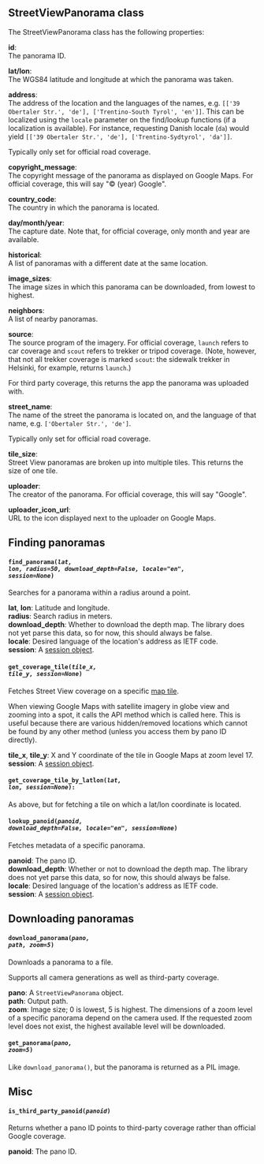 ## StreetViewPanorama class

The StreetViewPanorama class has the following properties:

**id**:  
The panorama ID.

**lat/lon**:  
The WGS84 latitude and longitude at which the panorama was taken.

**address**:  
The address of the location and the languages of the names, e.g. `[['39 Obertaler Str.', 'de'], ['Trentino-South Tyrol', 'en']]`.
This can be localized using the `locale` parameter on the find/lookup functions (if a localization is available). For instance,
requesting Danish locale (`da`) would yield `[['39 Obertaler Str.', 'de'], ['Trentino-Sydtyrol', 'da']]`.

Typically only set for official road coverage.

**copyright_message**:  
The copyright message of the panorama as displayed on Google Maps. For official coverage, this will say "© (year) Google".

**country_code**:  
The country in which the panorama is located.

**day/month/year**:  
The capture date. Note that, for official coverage, only month and year are available.

**historical**:  
A list of panoramas with a different date at the same location.

**image_sizes**:  
The image sizes in which this panorama can be downloaded, from lowest to highest.

**neighbors**:  
A list of nearby panoramas.

**source**:  
The source program of the imagery. For official coverage, `launch` refers to car coverage and `scout` refers to trekker or tripod coverage. (Note, however,
that not all trekker coverage is marked `scout`: the sidewalk trekker in Helsinki, for example, returns `launch`.)

For third party coverage, this returns the app the panorama was uploaded with.

**street_name**:  
The name of the street the panorama is located on, and the language of that name, e.g. `['Obertaler Str.', 'de']`.

Typically only set for official road coverage.

**tile_size**:  
Street View panoramas are broken up into multiple tiles. This returns the size of one tile.

**uploader**:  
The creator of the panorama. For official coverage, this will say "Google".

**uploader_icon_url**:  
URL to the icon displayed next to the uploader on Google Maps.


## Finding panoramas

#### <code>find_panorama(<em>lat, lon, radius=50, download_depth=False, locale="en", session=None</em>)</code>
Searches for a panorama within a radius around a point.

**lat**, **lon**: Latitude and longitude.  
**radius**: Search radius in meters.  
**download_depth**: Whether to download the depth map. The library does not yet parse this data, so for now, this should always be false.  
**locale**: Desired language of the location's address as IETF code.  
**session**: A [session object](https://docs.python-requests.org/en/master/user/advanced/#session-objects).

#### <code>get_coverage_tile(<em>tile_x, tile_y, session=None</em>)</code>
Fetches Street View coverage on a specific [map tile](https://developers.google.com/maps/documentation/javascript/coordinates).

When viewing Google Maps with satellite imagery in globe view and zooming into a spot, it calls the API method
which is called here. This is useful because there are various hidden/removed locations which cannot be found by
any other method (unless you access them by pano ID directly).

**tile_x**, **tile_y**: X and Y coordinate of the tile in Google Maps at zoom level 17.  
**session**: A [session object](https://docs.python-requests.org/en/master/user/advanced/#session-objects).

#### <code>get_coverage_tile_by_latlon(<em>lat, lon, session=None</em>):</code>
As above, but for fetching a tile on which a lat/lon coordinate is located.

#### <code>lookup_panoid(<em>panoid, download_depth=False, locale="en", session=None</em>)</code>
Fetches metadata of a specific panorama.

**panoid**: The pano ID.  
**download_depth**: Whether or not to download the depth map. The library does not yet parse this data, so for now, this should always be false.  
**locale**: Desired language of the location's address as IETF code.  
**session**: A [session object](https://docs.python-requests.org/en/master/user/advanced/#session-objects).  


## Downloading panoramas

#### <code>download_panorama(<em>pano, path, zoom=5</em>)</code>
Downloads a panorama to a file.

Supports all camera generations as well as third-party coverage.

**pano**: A `StreetViewPanorama` object.  
**path**: Output path.  
**zoom**: Image size; 0 is lowest, 5 is highest. The dimensions of a zoom level of a specific panorama depend on the camera used.
If the requested zoom level does not exist, the highest available level will be downloaded.

#### <code>get_panorama(<em>pano, zoom=5</em>)</code>
Like `download_panorama()`, but the panorama is returned as a PIL image.


## Misc

#### <code>is_third_party_panoid(<em>panoid</em>)</code>
Returns whether a pano ID points to third-party coverage rather than official Google coverage.

**panoid**: The pano ID.
